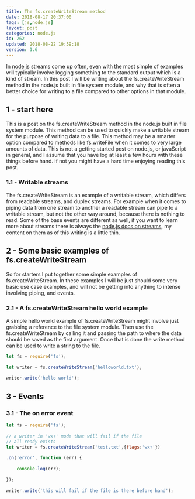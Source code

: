 ```yaml
---
title: The fs.createWriteStream method
date: 2018-08-17 20:37:00
tags: [js,node.js]
layout: post
categories: node.js
id: 262
updated: 2018-08-22 19:59:18
version: 1.6
---
```


In [node.js](https://nodejs.org/en/) streams come up often, even with the most simple of examples will typically involve logging something to the standard output which is a kind of stream. In this post I will be writing about the fs.createWriteStream method in the node.js built in file system module, and why that is often a better choice for writing to a file compared to other options in that module.

<!-- more -->

## 1 - start here

This is a post on the fs.createWriteStream method in the node.js built in file system module. This method can be used to quickly make a writable stream for the purpose of writing data to a file. This method may be a smarter option compared to methods like fs.writeFile when it comes to very large amounts of data. This is not a getting started post on node.js, or javaScript in general, and I assume that you have log at least a few hours with these things before hand. If not you might have a hard time enjoying reading this post.

### 1.1 - Writable streams

The fs.createWriteStream is an example of a writable stream, which differs from readable streams, and duplex streams. For example when it comes to piping data from one stream to another a readable stream can pipe to a writable stream, but not the other way around, because there is nothing to read. Some of the base events are different as well, if you want to learn more about streams there is always the [node.js docs on streams](https://nodejs.org/dist/latest-v8.x/docs/api/stream.html), my content on them as of this writing is a little thin.

## 2 - Some basic examples of fs.createWriteStream

So for starters I put together some simple examples of fs.createWriteStream. In these examples I will be just should some very basic use case examples, and will not be getting into anything to intense involving piping, and events.

### 2.1 - A fs.createWriteStream hello world example

A simple hello world example of fs.createWriteStream might involve just grabbing a reference to the file system module. Then use the fs.createWriteStream by calling it and passing the path to where the data should be saved as the first argument. Once that is done the write method can be used to write a string to the file.

```js
let fs = require('fs');
 
let writer = fs.createWriteStream('helloworld.txt');
 
writer.write('hello world');
```

## 3 - Events

### 3.1 - The on error event

```js
let fs = require('fs');
 
// a writer in 'wx+' mode that will fail if the file
// all ready exists
let writer = fs.createWriteStream('test.txt',{flags:'wx+'})
 
.on('error', function (err) {
 
    console.log(err);
 
});
 
writer.write('this will fail if the file is there before hand');
```